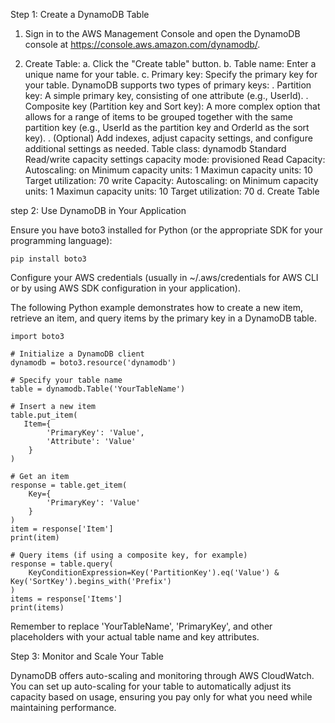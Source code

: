 Step 1: Create a DynamoDB Table

1. Sign in to the AWS Management Console and open the DynamoDB console at https://console.aws.amazon.com/dynamodb/.

2. Create Table:
     a. Click the "Create table" button.
     b. Table name: Enter a unique name for your table.
     c. Primary key: Specify the primary key for your table. DynamoDB supports two types of primary keys:
          . Partition key: A simple primary key, consisting of one attribute (e.g., UserId).
          . Composite key (Partition key and Sort key): A more complex option that allows for a range of items to be grouped together with the same partition key (e.g., UserId as the partition key and OrderId as the sort key).
          . (Optional) Add indexes, adjust capacity settings, and configure additional settings as needed.
             Table class: dynamodb Standard
             Read/write capacity settings
               capacity mode: provisioned
               Read Capacity: 
                 Autoscaling: on
                 Minimum capacity units: 1
                 Maximun capacity units: 10
                 Target utilization: 70
              write Capacity: 
                 Autoscaling: on
                 Minimum capacity units: 1
                 Maximun capacity units: 10
                 Target utilization: 70
      d. Create Table


step 2: Use DynamoDB in Your Application

Ensure you have boto3 installed for Python (or the appropriate SDK for your programming language):

```
pip install boto3
```

Configure your AWS credentials (usually in ~/.aws/credentials for AWS CLI or by using AWS SDK configuration in your application).

The following Python example demonstrates how to create a new item, retrieve an item, and query items by the primary key in a DynamoDB table.

```
import boto3

# Initialize a DynamoDB client
dynamodb = boto3.resource('dynamodb')

# Specify your table name
table = dynamodb.Table('YourTableName')

# Insert a new item
table.put_item(
   Item={
        'PrimaryKey': 'Value',
        'Attribute': 'Value'
    }
)

# Get an item
response = table.get_item(
    Key={
        'PrimaryKey': 'Value'
    }
)
item = response['Item']
print(item)

# Query items (if using a composite key, for example)
response = table.query(
    KeyConditionExpression=Key('PartitionKey').eq('Value') & Key('SortKey').begins_with('Prefix')
)
items = response['Items']
print(items)

```

Remember to replace 'YourTableName', 'PrimaryKey', and other placeholders with your actual table name and key attributes.


Step 3: Monitor and Scale Your Table

DynamoDB offers auto-scaling and monitoring through AWS CloudWatch. You can set up auto-scaling for your table to automatically adjust its capacity based on usage, ensuring you pay only for what you need while maintaining performance.


